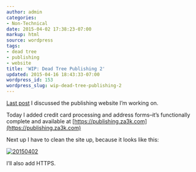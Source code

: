 ```yaml
---
author: admin
categories:
- Non-Technical
date: 2015-04-02 17:38:23-07:00
markup: html
source: wordpress
tags:
- dead tree
- publishing
- website
title: 'WIP: Dead Tree Publishing 2'
updated: 2015-04-16 18:43:33-07:00
wordpress_id: 153
wordpress_slug: wip-dead-tree-publishing-2
---
```

[Last post](https://blog.za3k.com/wip-dead-tree-publishing/ "WIP: Dead Tree Publishing") I discussed the publishing website I’m working on.

Today I added credit card processing and address forms–it’s functionally complete and available at [https://publishing.za3k.com](https://publishing.za3k.com)

Next up I have to clean the site up, because it looks like this:

[![20150402](https://blog.za3k.com/wp-content/uploads/2015/04/20150402.jpg)](https://blog.za3k.com/wp-content/uploads/2015/04/20150402.jpg)

I’ll also add HTTPS.
